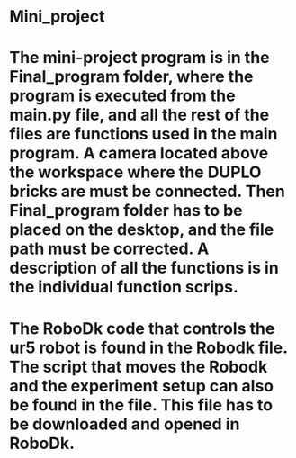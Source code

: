 # Mini_project

# The mini-project program is in the Final_program folder, where the program is executed from the main.py file, and all the rest of the files are functions used in the main program. A camera located above the workspace where the DUPLO bricks are must be connected. Then Final_program folder has to be placed on the desktop, and the file path must be corrected. A description of all the functions is in the individual function scrips.
# The RoboDk code that controls the ur5 robot is found in the Robodk file. The script that moves the Robodk and the experiment setup can also be found in the file. This file has to be downloaded and opened in RoboDk.

